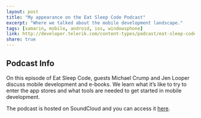 ```yaml
---
layout: post
title: "My appearance on the Eat Sleep Code Podcast"
excerpt: "Where we talked about the mobile development landscape."
tags: [xamarin, mobile, android, ios, windowsphone]
link: http://developer.telerik.com/content-types/podcast/eat-sleep-code-season-1-episode-3/
share: true
---
```

## Podcast Info

On this episode of Eat Sleep Code, guests Michael Crump and Jen Looper discuss mobile development and e-books. We learn what it’s like to try to enter the app stores and what tools are needed to get started in mobile development.


The podcast is hosted on SoundCloud and you can access it [here](http://developer.telerik.com/content-types/podcast/eat-sleep-code-season-1-episode-3/).